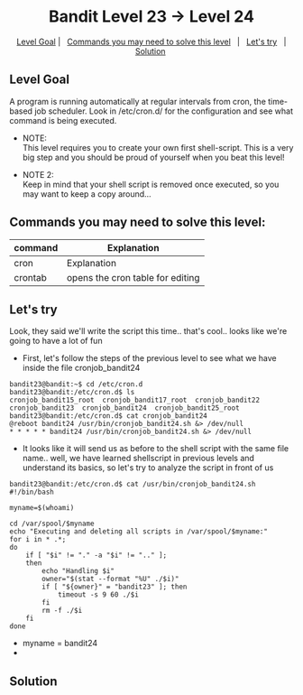 <h1 align="center">
Bandit Level 23 → Level 24
</h1>

<p align="center">
  <a href="#Level-Goal">Level Goal</a>   |   
  <a href="#Commands-you-may-need-to-solve-this-level">Commands you may need to solve this level</a>   |  
  <a href="#Lets-try">Let's try</a>   |
  <a href="#Solution">Solution</a> 
</p>

## Level Goal
A program is running automatically at regular intervals from cron, the time-based job scheduler. Look in /etc/cron.d/ for the configuration and see what command is being executed.

- NOTE:<br/> This level requires you to create your own first shell-script. This is a very big step and you should be proud of yourself when you beat this level!

- NOTE 2:<br/> Keep in mind that your shell script is removed once executed, so you may want to keep a copy around…

## Commands you may need to solve this level:
| command | Explanation |
| ------|-----|
| cron | Explanation |
| crontab | opens the cron table for editing  |



## Let's try
 Look, they said we'll write the script this time.. that's cool.. looks like we're going to have a lot of fun
 
- First, let's follow the steps of the previous level to see what we have inside the file cronjob_bandit24

````
bandit23@bandit:~$ cd /etc/cron.d
bandit23@bandit:/etc/cron.d$ ls
cronjob_bandit15_root  cronjob_bandit17_root  cronjob_bandit22  cronjob_bandit23  cronjob_bandit24  cronjob_bandit25_root
bandit23@bandit:/etc/cron.d$ cat cronjob_bandit24
@reboot bandit24 /usr/bin/cronjob_bandit24.sh &> /dev/null
* * * * * bandit24 /usr/bin/cronjob_bandit24.sh &> /dev/null

````

- It looks like it will send us as before to the shell script with the same file name.. well, we have learned shellscript in previous levels and understand its basics, so let's try to analyze the script in front of us
````
bandit23@bandit:/etc/cron.d$ cat /usr/bin/cronjob_bandit24.sh
#!/bin/bash

myname=$(whoami)

cd /var/spool/$myname
echo "Executing and deleting all scripts in /var/spool/$myname:"
for i in * .*;
do
    if [ "$i" != "." -a "$i" != ".." ];
    then
        echo "Handling $i"
        owner="$(stat --format "%U" ./$i)"
        if [ "${owner}" = "bandit23" ]; then
            timeout -s 9 60 ./$i
        fi
        rm -f ./$i
    fi
done
````
- myname = bandit24
- 


## Solution 



